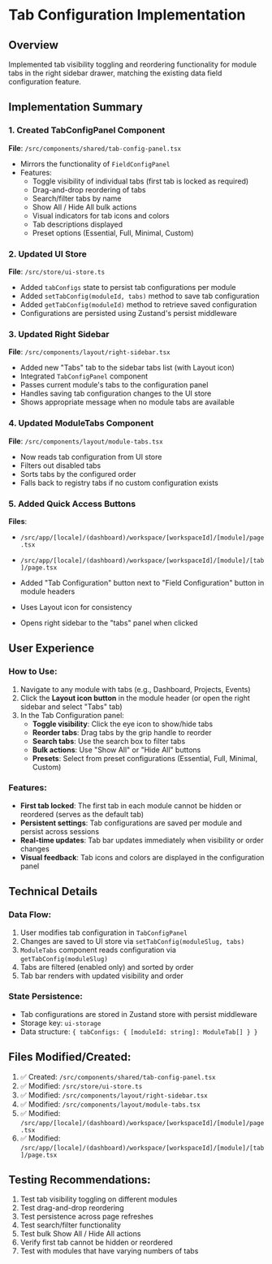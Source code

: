 # Tab Configuration Implementation

## Overview
Implemented tab visibility toggling and reordering functionality for module tabs in the right sidebar drawer, matching the existing data field configuration feature.

## Implementation Summary

### 1. Created TabConfigPanel Component
**File**: `/src/components/shared/tab-config-panel.tsx`
- Mirrors the functionality of `FieldConfigPanel`
- Features:
  - Toggle visibility of individual tabs (first tab is locked as required)
  - Drag-and-drop reordering of tabs
  - Search/filter tabs by name
  - Show All / Hide All bulk actions
  - Visual indicators for tab icons and colors
  - Tab descriptions displayed
  - Preset options (Essential, Full, Minimal, Custom)

### 2. Updated UI Store
**File**: `/src/store/ui-store.ts`
- Added `tabConfigs` state to persist tab configurations per module
- Added `setTabConfig(moduleId, tabs)` method to save tab configuration
- Added `getTabConfig(moduleId)` method to retrieve saved configuration
- Configurations are persisted using Zustand's persist middleware

### 3. Updated Right Sidebar
**File**: `/src/components/layout/right-sidebar.tsx`
- Added new "Tabs" tab to the sidebar tabs list (with Layout icon)
- Integrated `TabConfigPanel` component
- Passes current module's tabs to the configuration panel
- Handles saving tab configuration changes to the UI store
- Shows appropriate message when no module tabs are available

### 4. Updated ModuleTabs Component
**File**: `/src/components/layout/module-tabs.tsx`
- Now reads tab configuration from UI store
- Filters out disabled tabs
- Sorts tabs by the configured order
- Falls back to registry tabs if no custom configuration exists

### 5. Added Quick Access Buttons
**Files**: 
- `/src/app/[locale]/(dashboard)/workspace/[workspaceId]/[module]/page.tsx`
- `/src/app/[locale]/(dashboard)/workspace/[workspaceId]/[module]/[tab]/page.tsx`

- Added "Tab Configuration" button next to "Field Configuration" button in module headers
- Uses Layout icon for consistency
- Opens right sidebar to the "tabs" panel when clicked

## User Experience

### How to Use:
1. Navigate to any module with tabs (e.g., Dashboard, Projects, Events)
2. Click the **Layout icon button** in the module header (or open the right sidebar and select "Tabs" tab)
3. In the Tab Configuration panel:
   - **Toggle visibility**: Click the eye icon to show/hide tabs
   - **Reorder tabs**: Drag tabs by the grip handle to reorder
   - **Search tabs**: Use the search box to filter tabs
   - **Bulk actions**: Use "Show All" or "Hide All" buttons
   - **Presets**: Select from preset configurations (Essential, Full, Minimal, Custom)

### Features:
- **First tab locked**: The first tab in each module cannot be hidden or reordered (serves as the default tab)
- **Persistent settings**: Tab configurations are saved per module and persist across sessions
- **Real-time updates**: Tab bar updates immediately when visibility or order changes
- **Visual feedback**: Tab icons and colors are displayed in the configuration panel

## Technical Details

### Data Flow:
1. User modifies tab configuration in `TabConfigPanel`
2. Changes are saved to UI store via `setTabConfig(moduleSlug, tabs)`
3. `ModuleTabs` component reads configuration via `getTabConfig(moduleSlug)`
4. Tabs are filtered (enabled only) and sorted by order
5. Tab bar renders with updated visibility and order

### State Persistence:
- Tab configurations are stored in Zustand store with persist middleware
- Storage key: `ui-storage`
- Data structure: `{ tabConfigs: { [moduleId: string]: ModuleTab[] } }`

## Files Modified/Created:
1. ✅ Created: `/src/components/shared/tab-config-panel.tsx`
2. ✅ Modified: `/src/store/ui-store.ts`
3. ✅ Modified: `/src/components/layout/right-sidebar.tsx`
4. ✅ Modified: `/src/components/layout/module-tabs.tsx`
5. ✅ Modified: `/src/app/[locale]/(dashboard)/workspace/[workspaceId]/[module]/page.tsx`
6. ✅ Modified: `/src/app/[locale]/(dashboard)/workspace/[workspaceId]/[module]/[tab]/page.tsx`

## Testing Recommendations:
1. Test tab visibility toggling on different modules
2. Test drag-and-drop reordering
3. Test persistence across page refreshes
4. Test search/filter functionality
5. Test bulk Show All / Hide All actions
6. Verify first tab cannot be hidden or reordered
7. Test with modules that have varying numbers of tabs

